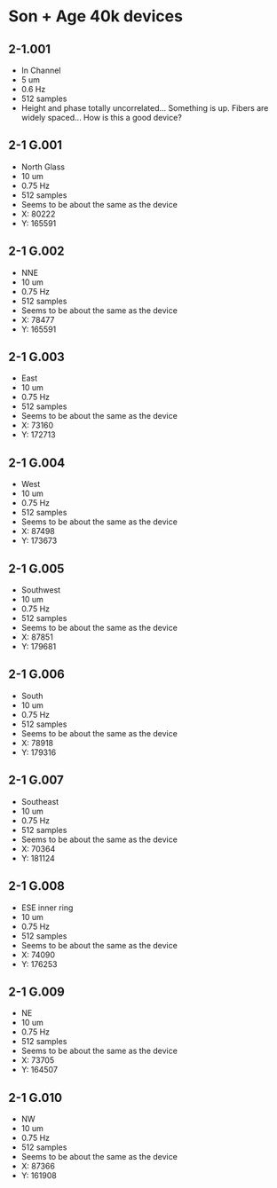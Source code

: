 # Son + Age 40k devices

## 2-1.001
* In Channel
* 5 um
* 0.6 Hz
* 512 samples
* Height and phase totally uncorrelated... Something is up. Fibers are widely spaced... How is this a good device?

## 2-1 G.001
* North Glass
* 10 um
* 0.75 Hz
* 512 samples
* Seems to be about the same as the device
* X: 80222
* Y: 165591

## 2-1 G.002
* NNE
* 10 um
* 0.75 Hz
* 512 samples
* Seems to be about the same as the device
* X: 78477
* Y: 165591

## 2-1 G.003
* East
* 10 um
* 0.75 Hz
* 512 samples
* Seems to be about the same as the device
* X: 73160
* Y: 172713

## 2-1 G.004
* West
* 10 um
* 0.75 Hz
* 512 samples
* Seems to be about the same as the device
* X: 87498
* Y: 173673

## 2-1 G.005
* Southwest
* 10 um
* 0.75 Hz
* 512 samples
* Seems to be about the same as the device
* X: 87851
* Y: 179681

## 2-1 G.006
* South
* 10 um
* 0.75 Hz
* 512 samples
* Seems to be about the same as the device
* X: 78918
* Y: 179316

## 2-1 G.007
* Southeast
* 10 um
* 0.75 Hz
* 512 samples
* Seems to be about the same as the device
* X: 70364
* Y: 181124

## 2-1 G.008
* ESE inner ring
* 10 um
* 0.75 Hz
* 512 samples
* Seems to be about the same as the device
* X: 74090
* Y: 176253

## 2-1 G.009
* NE
* 10 um
* 0.75 Hz
* 512 samples
* Seems to be about the same as the device
* X: 73705
* Y: 164507
 
## 2-1 G.010
* NW
* 10 um
* 0.75 Hz
* 512 samples
* Seems to be about the same as the device
* X: 87366
* Y: 161908
